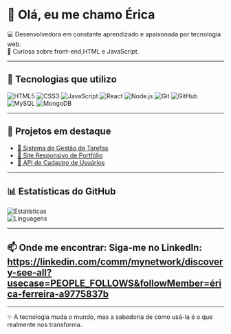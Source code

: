 # 👋 Olá, eu me chamo Érica

💻 Desenvolvedora em constante aprendizado e apaixonada por tecnologia web.  
🎯 Curiosa sobre front-end,HTML e JavaScript.  

---

## 🚀 Tecnologias que utilizo
![HTML5](https://img.shields.io/badge/HTML5-E34F26?style=for-the-badge&logo=html5&logoColor=white)
![CSS3](https://img.shields.io/badge/CSS3-1572B6?style=for-the-badge&logo=css3&logoColor=white)
![JavaScript](https://img.shields.io/badge/JavaScript-F7DF1E?style=for-the-badge&logo=javascript&logoColor=black)
![React](https://img.shields.io/badge/React-20232A?style=for-the-badge&logo=react&logoColor=61DAFB)
![Node.js](https://img.shields.io/badge/Node.js-43853D?style=for-the-badge&logo=node.js&logoColor=white)
![Git](https://img.shields.io/badge/Git-F05032?style=for-the-badge&logo=git&logoColor=white)
![GitHub](https://img.shields.io/badge/GitHub-181717?style=for-the-badge&logo=github&logoColor=white)
![MySQL](https://img.shields.io/badge/MySQL-005C84?style=for-the-badge&logo=mysql&logoColor=white)
![MongoDB](https://img.shields.io/badge/MongoDB-4EA94B?style=for-the-badge&logo=mongodb&logoColor=white)

---

## 📂 Projetos em destaque
- [📌 Sistema de Gestão de Tarefas](link-do-repo)  
- [📌 Site Responsivo de Portfólio](link-do-repo)  
- [📌 API de Cadastro de Usuários](link-do-repo)  

---

## 📊 Estatísticas do GitHub
![Estatísticas](https://github-readme-stats.vercel.app/api?username=seuusuario&show_icons=true&theme=tokyonight)  
![Linguagens](https://github-readme-stats.vercel.app/api/top-langs/?username=seuusuario&layout=compact&theme=tokyonight)

---

## 📫 Onde me encontrar: Siga-me no LinkedIn: https://linkedin.com/comm/mynetwork/discovery-see-all?usecase=PEOPLE_FOLLOWS&followMember=érica-ferreira-a9775837b

---

✨ ​A tecnologia muda o mundo, mas a sabedoria de como usá-la é o que realmente nos transforma.

